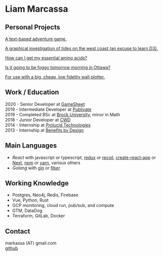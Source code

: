 # Liam Marcassa

## Personal Projects
[A text-based adventure game.](https://cruncha-cruncha.github.io/zork1-compiler/)

[A graphical investigation of tides on the west coast (an excuse to learn D3).](https://cruncha-cruncha.github.io/for-learning-d3/)

[How can I get my essential amino acids?](https://cruncha-cruncha.github.io/amino-acids/)

[Is it going to be foggy tomorrow morning in Ottawa?](https://cruncha-cruncha-foggy.netlify.app/)

[For use with a big, cheap, low fidelity wall plotter.](https://cruncha-cruncha.github.io/wall-plotter/)

## Work / Education
2020 - Senior Developer at [GameSheet](https://gamesheetinc.com/)  
2019 - Intermediate Developer at [Publivate](https://publivate.com/)  
2019 - Completed BSc at [Brock University](https://brocku.ca/), minor in Math  
2018 - Junior Developer at [CWD](https://cwdlimited.com/)  
2014 - Internship at [Prolucid Technologies](https://www.prolucid.ca/)  
2013 - Internship at [Benefits by Design](https://www.bbd.ca/)

## Main Languages
- *React* with javascript or typescript, [redux](https://redux.js.org/) or [recoil](https://recoiljs.org/), [create-react-app](https://create-react-app.dev/) or [Next](https://nextjs.org/), [npm](https://www.npmjs.com/) or [yarn](https://yarnpkg.com/), various others 
- *Golang* with [gin](https://gin-gonic.com/) or [fiber](https://docs.gofiber.io/)

## Working Knowledge
- Postgres, Neo4j, Redis, Firebase
- Vue, Python, Rust
- GCP monitoring, cloud run, pub/sub, and compute
- GTM, DataDog
- Terraform, GitLab, Docker

## Contact
markassa (AT) gmail.com  
[github](https://github.com/cruncha-cruncha)  
	
